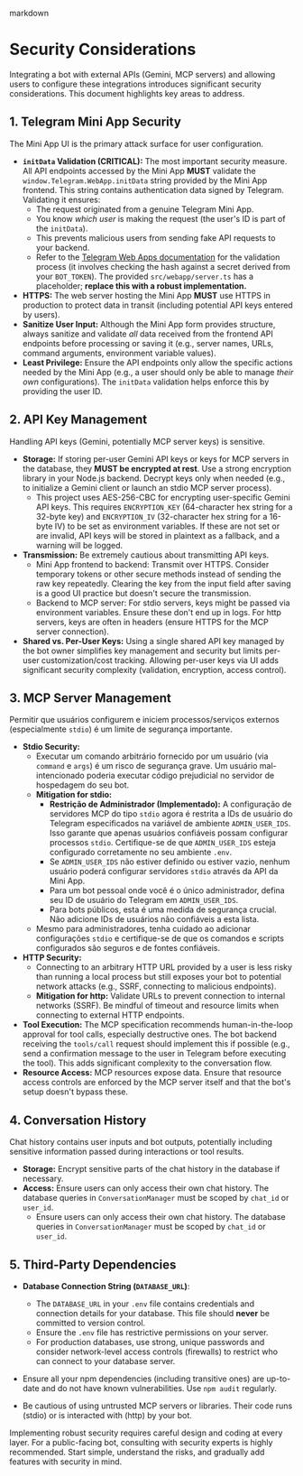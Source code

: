 markdown
# Security Considerations

Integrating a bot with external APIs (Gemini, MCP servers) and allowing users to configure these integrations introduces significant security considerations. This document highlights key areas to address.

## 1. Telegram Mini App Security

The Mini App UI is the primary attack surface for user configuration.

*   **`initData` Validation (CRITICAL):** The most important security measure. All API endpoints accessed by the Mini App **MUST** validate the `window.Telegram.WebApp.initData` string provided by the Mini App frontend. This string contains authentication data signed by Telegram. Validating it ensures:
    *   The request originated from a genuine Telegram Mini App.
    *   You know *which user* is making the request (the user's ID is part of the `initData`).
    *   This prevents malicious users from sending fake API requests to your backend.
    *   Refer to the [Telegram Web Apps documentation](https://core.telegram.org/bots/webapps#authenticating-users) for the validation process (it involves checking the hash against a secret derived from your `BOT_TOKEN`). The provided `src/webapp/server.ts` has a placeholder; **replace this with a robust implementation.**
*   **HTTPS:** The web server hosting the Mini App **MUST** use HTTPS in production to protect data in transit (including potential API keys entered by users).
*   **Sanitize User Input:** Although the Mini App form provides structure, always sanitize and validate *all* data received from the frontend API endpoints before processing or saving it (e.g., server names, URLs, command arguments, environment variable values).
*   **Least Privilege:** Ensure the API endpoints only allow the specific actions needed by the Mini App (e.g., a user should only be able to manage *their own* configurations). The `initData` validation helps enforce this by providing the user ID.

## 2. API Key Management

Handling API keys (Gemini, potentially MCP server keys) is sensitive.

*   **Storage:** If storing per-user Gemini API keys or keys for MCP servers in the database, they **MUST be encrypted at rest**. Use a strong encryption library in your Node.js backend. Decrypt keys only when needed (e.g., to initialize a Gemini client or launch an stdio MCP server process).
    *   This project uses AES-256-CBC for encrypting user-specific Gemini API keys. This requires `ENCRYPTION_KEY` (64-character hex string for a 32-byte key) and `ENCRYPTION_IV` (32-character hex string for a 16-byte IV) to be set as environment variables. If these are not set or are invalid, API keys will be stored in plaintext as a fallback, and a warning will be logged.
*   **Transmission:** Be extremely cautious about transmitting API keys.
    *   Mini App frontend to backend: Transmit over HTTPS. Consider temporary tokens or other secure methods instead of sending the raw key repeatedly. Clearing the key from the input field after saving is a good UI practice but doesn't secure the transmission.
    *   Backend to MCP server: For stdio servers, keys might be passed via environment variables. Ensure these don't end up in logs. For http servers, keys are often in headers (ensure HTTPS for the MCP server connection).
*   **Shared vs. Per-User Keys:** Using a single shared API key managed by the bot owner simplifies key management and security but limits per-user customization/cost tracking. Allowing per-user keys via UI adds significant security complexity (validation, encryption, access control).

## 3. MCP Server Management

Permitir que usuários configurem e iniciem processos/serviços externos (especialmente `stdio`) é um limite de segurança importante.

*   **Stdio Security:**
    *   Executar um comando arbitrário fornecido por um usuário (via `command` e `args`) é um risco de segurança grave. Um usuário mal-intencionado poderia executar código prejudicial no servidor de hospedagem do seu bot.
    *   **Mitigation for stdio:**
        *   **Restrição de Administrador (Implementado):** A configuração de servidores MCP do tipo `stdio` agora é restrita a IDs de usuário do Telegram especificados na variável de ambiente `ADMIN_USER_IDS`. Isso garante que apenas usuários confiáveis possam configurar processos `stdio`. Certifique-se de que `ADMIN_USER_IDS` esteja configurado corretamente no seu ambiente `.env`.
        *   Se `ADMIN_USER_IDS` não estiver definido ou estiver vazio, nenhum usuário poderá configurar servidores `stdio` através da API da Mini App.
        *   Para um bot pessoal onde você é o único administrador, defina seu ID de usuário do Telegram em `ADMIN_USER_IDS`.
        *   Para bots públicos, esta é uma medida de segurança crucial. Não adicione IDs de usuários não confiáveis a esta lista.
    *   Mesmo para administradores, tenha cuidado ao adicionar configurações `stdio` e certifique-se de que os comandos e scripts configurados são seguros e de fontes confiáveis.
*   **HTTP Security:**
    *   Connecting to an arbitrary HTTP URL provided by a user is less risky than running a local process but still exposes your bot to potential network attacks (e.g., SSRF, connecting to malicious endpoints).
    *   **Mitigation for http:** Validate URLs to prevent connection to internal networks (SSRF). Be mindful of timeout and resource limits when connecting to external HTTP endpoints.
*   **Tool Execution:** The MCP specification recommends human-in-the-loop approval for tool calls, especially destructive ones. The bot backend receiving the `tools/call` request should implement this if possible (e.g., send a confirmation message to the user in Telegram before executing the tool). This adds significant complexity to the conversation flow.
*   **Resource Access:** MCP resources expose data. Ensure that resource access controls are enforced by the MCP server itself and that the bot's setup doesn't bypass these.

## 4. Conversation History

Chat history contains user inputs and bot outputs, potentially including sensitive information passed during interactions or tool results.

*   **Storage:** Encrypt sensitive parts of the chat history in the database if necessary.
*   **Access:** Ensure users can only access their own chat history. The database queries in `ConversationManager` must be scoped by `chat_id` or `user_id`.
    *   Ensure users can only access their own chat history. The database queries in `ConversationManager` must be scoped by `chat_id` or `user_id`.

## 5. Third-Party Dependencies
*   **Database Connection String (`DATABASE_URL`)**:
    *   The `DATABASE_URL` in your `.env` file contains credentials and connection details for your database. This file should **never** be committed to version control.
    *   Ensure the `.env` file has restrictive permissions on your server.
    *   For production databases, use strong, unique passwords and consider network-level access controls (firewalls) to restrict who can connect to your database server.

*   Ensure all your npm dependencies (including transitive ones) are up-to-date and do not have known vulnerabilities. Use `npm audit` regularly.
*   Be cautious of using untrusted MCP servers or libraries. Their code runs (stdio) or is interacted with (http) by your bot.

Implementing robust security requires careful design and coding at every layer. For a public-facing bot, consulting with security experts is highly recommended. Start simple, understand the risks, and gradually add features with security in mind.

